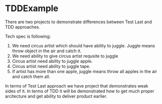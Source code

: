 # TDDExample

There are two projects to demonstrate differences between Test Last and TDD approaches.

Tech spec is following:

1) We need circus artist which should have ability to juggle. Juggle means throw object in the air and catch it.
2) We need ability to give circus artist requsite to juggle
3) Circus artist need ability to juggle apple.
4) Circus artist need ability to juggle tape.
5) If artist has more than one apple, juggle means throw all apples in the air and catch them all.

In terms of Test Last approach we have project that demonstrates weak sides of it. In terms of TDD it will be demonstrated how to get much proper arcitecture and get ability to deliver product earlier.
